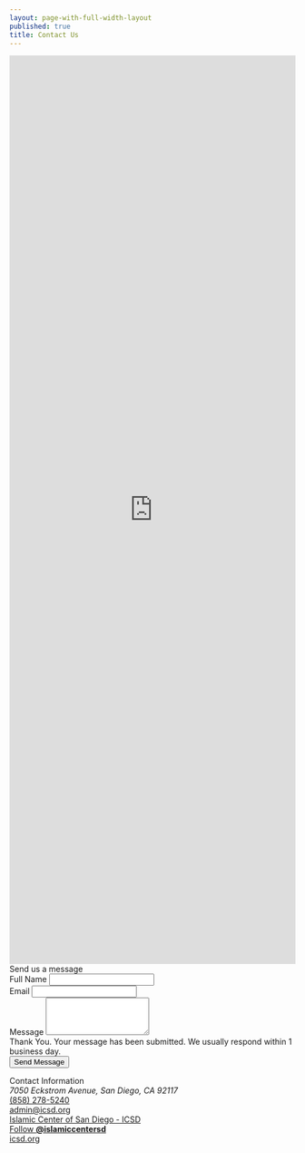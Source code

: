 ```yaml
---
layout: page-with-full-width-layout
published: true
title: Contact Us
---
```


<div class="row">
  <div class="col-12">
    <div class="google-map" style="width: 100%; height:40vh"><iframe frameborder="0" style="border:0;width: 100%; height:100%" src="https://www.google.com/maps/embed/v1/place?key=AIzaSyA0Dx_boXQiwvdz8sJHoYeZNVTdoWONYkU&amp;q=place_id:ChIJ1RcGbRlU2YAR2EVpZ2Hgl6w"></iframe></div>
  </div>
</div>
<div class="row">
  <div class="col-md-6 pt-5">
    <div class="h5 pb-3"> Send us a message </div>  
    <form action="https://docs.google.com/forms/u/1/d/e/1FAIpQLSeAFuW3BhJnp9Qlkqen75faknvK-FmKKD4yxTUSpQ_rdmm49w/formResponse" method="POST">
      <div class="form-row">
        <div class="form-group col-md-6">
          <label for="name">Full Name</label>
          <input type="text" class="form-control" id="name" name="entry.469970888">
        </div>
        <div class="form-group col-md-6">
          <label for="email">Email</label>
          <input type="email" class="form-control" id="email" name="entry.1408708074">
        </div>
      </div>
      <div class="form-group">
        <label for="name">Message</label>
        <textarea class="form-control" id="message" name="entry.655979142" rows="4"></textarea>
      </div>
      <div class="g-recaptcha py-3" data-sitekey="6Le5vUwUAAAAAEMEmatuLIVrv6hNwuf2paZBntpk"></div>
      <div class="form-submit-message alert alert-success alert-dismissible fade show d-none" role="alert">
              Thank You. Your message has been submitted. We usually respond within 1 business day.
       </div>
      <span class="input-group-btn"><button type="submit" class="btn btn-primary">Send Message</button></span>
    </form>
  </div>
  <div class="col-md-6 px-5 pt-5">
      <div class="h5 pb-3"> Contact Information </div>  
        <div class="lh-200 align-baseline">
            <i class="font-large la la-map-marker float-left pr-3"></i>
            <address>7050 Eckstrom Avenue,
             San Diego, CA 92117</address>
        </div>
        <div class="pb-3 lh-200 align-baseline">
            <i class="font-large la la-phone float-left pr-3"></i>
            <a href="tel:+1-858-278-5240">(858) 278-5240</a>
        </div>          
        <div class="pb-3 lh-200 align-baseline">
            <i class="font-large la la-envelope float-left pr-3"></i>
            <a href="mailto:admin@icsd.org">admin@icsd.org</a>
        </div>
        <div class="pb-3 lh-200 align-baseline">
            <i class="font-large la la-facebook float-left pr-3" style="color:#4864B1"></i>
            <a title="Islamic Center of San Diego - ICSD" href="https://www.facebook.com/IslamicCenterSD/">Islamic Center of San Diego - ICSD</a>
        </div>         
        <div class="pb-3 lh-200 align-baseline">
            <i class="font-large la la-twitter float-left pr-3" style="color:#60AAED"></i>
            <a target="_blank" id="follow-button" title="Follow Islamic Center of SD (@islamiccentersd) on Twitter" href="https://twitter.com/intent/follow?original_referer=http%3A%2F%2Fwww.icsd.org%2F&amp;ref_src=twsrc%5Etfw&amp;region=follow_link&amp;screen_name=islamiccentersd&amp;tw_p=followbutton"><i></i><span class="label" id="l">Follow <b>@islamiccentersd</b></span></a>        </div>
        <div class="pb-3 lh-200 align-baseline">
            <i class="font-large la la-youtube-play float-left pr-3" style="color:#F9000E"></i>
            <a href="https://www.youtube.com/channel/UCu-7HnVhfTd-GPqCnGesG1A">icsd.org</a>
        </div> 
  </div>
</div>